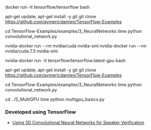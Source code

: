  docker run -it tensorflow/tensorflow bash
 
 apt-get update; apt-get install -y git
 git clone https://github.com/aymericdamien/TensorFlow-Examples
 
 cd TensorFlow-Examples/examples/3_NeuralNetworks
 time python convolutional_network.py
 
 nvidia-docker run --rm nvidia/cuda nvidia-smi
 nvidia-docker run --rm nvidia/cuda:7.5 nvidia-smi
 
 nvidia-docker run -it tensorflow/tensorflow:latest-gpu bash
  
 apt-get update; apt-get install -y git
 git clone https://github.com/aymericdamien/TensorFlow-Examples
 
 cd TensorFlow-Examples/examples/3_NeuralNetworks
 time python convolutional_network.py
 
  cd ../5_MultiGPU
 time python multigpu_basics.py


### Developed using TensorFlow

+ [Using 3D Convolutional Neural Networks for Speaker Verification](https://github.com/astorfi/3D-convolutional-speaker-recognition)
